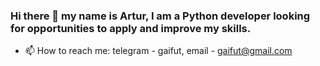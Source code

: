 ### Hi there 👋 my name is Artur, I am a Python developer looking for opportunities to apply and improve my skills.

- 📫 How to reach me: telegram - gaifut, email - gaifut@gmail.com

<!--
**gaifut/gaifut** is a ✨ _special_ ✨ repository because its `README.md` (this file) appears on your GitHub profile.

Here are some ideas to get you started:

- 🔭 I’m currently working on ...
- 🌱 I’m currently learning ...
- 👯 I’m looking to collaborate on ...
- 🤔 I’m looking for help with ...
- 💬 Ask me about ...

-->
